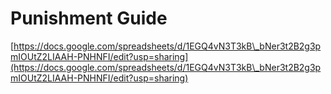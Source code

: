 # Punishment Guide

[https://docs.google.com/spreadsheets/d/1EGQ4vN3T3kB\_bNer3t2B2g3pmIOUtZ2LIAAH-PNHNFI/edit?usp=sharing](https://docs.google.com/spreadsheets/d/1EGQ4vN3T3kB\_bNer3t2B2g3pmIOUtZ2LIAAH-PNHNFI/edit?usp=sharing)
